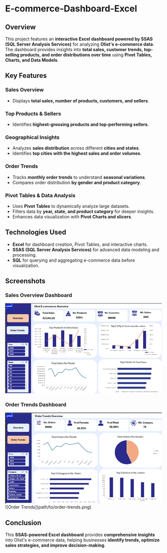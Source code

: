 # E-commerce-Dashboard-Excel  

## Overview  
This project features an **interactive Excel dashboard powered by SSAS (SQL Server Analysis Services)** for analyzing **Olist's e-commerce data**.  
The dashboard provides insights into **total sales, customer trends, top-selling products, and order distributions over time** using **Pivot Tables, Charts, and Data Models**.  

## Key Features  

### Sales Overview  
- Displays **total sales, number of products, customers, and sellers**.  

### Top Products & Sellers  
- Identifies **highest-grossing products and top-performing sellers**.  

### Geographical Insights  
- Analyzes **sales distribution** across different **cities and states**.  
- Identifies **top cities with the highest sales and order volumes**.  

### Order Trends  
- Tracks **monthly order trends** to understand **seasonal variations**.  
- Compares order distribution **by gender and product category**.  

### Pivot Tables & Data Analysis  
- Uses **Pivot Tables** to dynamically analyze large datasets.  
- Filters data by **year, state, and product category** for deeper insights.  
- Enhances data visualization with **Pivot Charts and slicers**.  

## Technologies Used  
- **Excel** for dashboard creation, Pivot Tables, and interactive charts.  
- **SSAS (SQL Server Analysis Services)** for advanced data modeling and processing.  
- **SQL** for querying and aggregating e-commerce data before visualization.  

## Screenshots  
### Sales Overview Dashboard  
<img src="Dash1.png">

### Order Trends Dashboard  
<img src="Dash2.png">
![Order Trends](path/to/order-trends.png)  

## Conclusion  
This **SSAS-powered Excel dashboard** provides **comprehensive insights** into Olist's e-commerce data, helping businesses **identify trends, optimize sales strategies, and improve decision-making**.  
